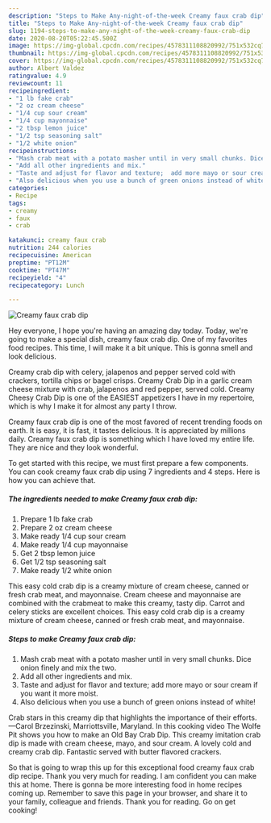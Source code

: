 ```yaml
---
description: "Steps to Make Any-night-of-the-week Creamy faux crab dip"
title: "Steps to Make Any-night-of-the-week Creamy faux crab dip"
slug: 1194-steps-to-make-any-night-of-the-week-creamy-faux-crab-dip
date: 2020-08-20T05:22:45.500Z
image: https://img-global.cpcdn.com/recipes/4578311108820992/751x532cq70/creamy-faux-crab-dip-recipe-main-photo.jpg
thumbnail: https://img-global.cpcdn.com/recipes/4578311108820992/751x532cq70/creamy-faux-crab-dip-recipe-main-photo.jpg
cover: https://img-global.cpcdn.com/recipes/4578311108820992/751x532cq70/creamy-faux-crab-dip-recipe-main-photo.jpg
author: Albert Valdez
ratingvalue: 4.9
reviewcount: 11
recipeingredient:
- "1 lb fake crab"
- "2 oz cream cheese"
- "1/4 cup sour cream"
- "1/4 cup mayonnaise"
- "2 tbsp lemon juice"
- "1/2 tsp seasoning salt"
- "1/2 white onion"
recipeinstructions:
- "Mash crab meat with a potato masher until in very small chunks. Dice onion finely and mix the two."
- "Add all other ingredients and mix."
- "Taste and adjust for flavor and texture;  add more mayo or sour cream if you want it more moist."
- "Also delicious when you use a bunch of green onions instead of white!"
categories:
- Recipe
tags:
- creamy
- faux
- crab

katakunci: creamy faux crab 
nutrition: 244 calories
recipecuisine: American
preptime: "PT12M"
cooktime: "PT47M"
recipeyield: "4"
recipecategory: Lunch

---
```



![Creamy faux crab dip](https://img-global.cpcdn.com/recipes/4578311108820992/751x532cq70/creamy-faux-crab-dip-recipe-main-photo.jpg)

Hey everyone, I hope you're having an amazing day today. Today, we're going to make a special dish, creamy faux crab dip. One of my favorites food recipes. This time, I will make it a bit unique. This is gonna smell and look delicious.

Creamy crab dip with celery, jalapenos and pepper served cold with crackers, tortilla chips or bagel crisps. Creamy Crab Dip in a garlic cream cheese mixture with crab, jalapenos and red pepper, served cold. Creamy Cheesy Crab Dip is one of the EASIEST appetizers I have in my repertoire, which is why I make it for almost any party I throw.

Creamy faux crab dip is one of the most favored of recent trending foods on earth. It is easy, it is fast, it tastes delicious. It is appreciated by millions daily. Creamy faux crab dip is something which I have loved my entire life. They are nice and they look wonderful.


To get started with this recipe, we must first prepare a few components. You can cook creamy faux crab dip using 7 ingredients and 4 steps. Here is how you can achieve that.

<!--inarticleads1-->

##### The ingredients needed to make Creamy faux crab dip:

1. Prepare 1 lb fake crab
1. Prepare 2 oz cream cheese
1. Make ready 1/4 cup sour cream
1. Make ready 1/4 cup mayonnaise
1. Get 2 tbsp lemon juice
1. Get 1/2 tsp seasoning salt
1. Make ready 1/2 white onion


This easy cold crab dip is a creamy mixture of cream cheese, canned or fresh crab meat, and mayonnaise. Cream cheese and mayonnaise are combined with the crabmeat to make this creamy, tasty dip. Carrot and celery sticks are excellent choices. This easy cold crab dip is a creamy mixture of cream cheese, canned or fresh crab meat, and mayonnaise. 

<!--inarticleads2-->

##### Steps to make Creamy faux crab dip:

1. Mash crab meat with a potato masher until in very small chunks. Dice onion finely and mix the two.
1. Add all other ingredients and mix.
1. Taste and adjust for flavor and texture;  add more mayo or sour cream if you want it more moist.
1. Also delicious when you use a bunch of green onions instead of white!


Crab stars in this creamy dip that highlights the importance of their efforts. —Carol Brzezinski, Marriottsville, Maryland. In this cooking video The Wolfe Pit shows you how to make an Old Bay Crab Dip. This creamy imitation crab dip is made with cream cheese, mayo, and sour cream. A lovely cold and creamy crab dip. Fantastic served with butter flavored crackers. 

So that is going to wrap this up for this exceptional food creamy faux crab dip recipe. Thank you very much for reading. I am confident you can make this at home. There is gonna be more interesting food in home recipes coming up. Remember to save this page in your browser, and share it to your family, colleague and friends. Thank you for reading. Go on get cooking!
